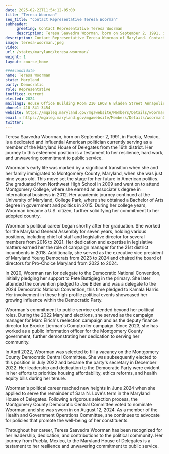 ```yaml
---
date: 2025-02-22T11:54:12-05:00
title: "Teresa Woorman"
seo_title: "contact Representative Teresa Woorman"
subheader:
     greeting: Contact Representative Teresa Woorman
     description: Teresa Saavedra Woorman, born on September 2, 1991, in Puebla, Mexico, is a dedicated and influential American politician currently serving as a member of the Maryland House of Delegates from the 16th district.
description: Contact Representative Teresa Woorman of Maryland. Contact information for Teresa Woorman includes email address, phone number, and mailing address.
image: teresa-woorman.jpeg
video:
url: /states/maryland/teresa-woorman/
weight: 1
layout: course_home

####candidate
name: Teresa Woorman
state: Maryland
party: Democratic
role: Representative
inoffice: current
elected: 2024
mailing1: House Office Building Room 210 LHOB 6 Bladen Street Annapolis, MD 21401
phone1: 410-841-3454
website: https://mgaleg.maryland.gov/mgawebsite/Members/Details/woorman01/
email : https://mgaleg.maryland.gov/mgawebsite/Members/Details/woorman01/
twitter: 
---
```

Teresa Saavedra Woorman, born on September 2, 1991, in Puebla, Mexico, is a dedicated and influential American politician currently serving as a member of the Maryland House of Delegates from the 16th district. Her journey to this esteemed position is a testament to her resilience, hard work, and unwavering commitment to public service.

Woorman's early life was marked by a significant transition when she and her family immigrated to Montgomery County, Maryland, when she was just nine years old. This move set the stage for her future in American politics. She graduated from Northwest High School in 2009 and went on to attend Montgomery College, where she earned an associate's degree in international business in 2012. Her academic journey continued at the University of Maryland, College Park, where she obtained a Bachelor of Arts degree in government and politics in 2015. During her college years, Woorman became a U.S. citizen, further solidifying her commitment to her adopted country.

Woorman's political career began shortly after her graduation. She worked for the Maryland General Assembly for seven years, holding various positions, including chief of staff and legislative director for several members from 2016 to 2021. Her dedication and expertise in legislative matters earned her the role of campaign manager for the 21st district incumbents in 2018. Additionally, she served as the executive vice president of Maryland Young Democrats from 2023 to 2024 and chaired the board of directors for Pro-Choice Maryland from 2022 to 2024.

In 2020, Woorman ran for delegate to the Democratic National Convention, initially pledging her support to Pete Buttigieg in the primary. She later attended the convention pledged to Joe Biden and was a delegate to the 2024 Democratic National Convention, this time pledged to Kamala Harris. Her involvement in these high-profile political events showcased her growing influence within the Democratic Party.

Woorman's commitment to public service extended beyond her political roles. During the 2022 Maryland elections, she served as the campaign manager for Marc Elrich's reelection campaign and as the deputy finance director for Brooke Lierman's Comptroller campaign. Since 2023, she has worked as a public information officer for the Montgomery County government, further demonstrating her dedication to serving her community.

In April 2022, Woorman was selected to fill a vacancy on the Montgomery County Democratic Central Committee. She was subsequently elected to this position in July 2022 and became the party's secretary in December 2022. Her leadership and dedication to the Democratic Party were evident in her efforts to prioritize housing affordability, ethics reforms, and health equity bills during her tenure.

Woorman's political career reached new heights in June 2024 when she applied to serve the remainder of Sara N. Love's term in the Maryland House of Delegates. Following a rigorous selection process, the Montgomery County Democratic Central Committee voted to nominate Woorman, and she was sworn in on August 12, 2024. As a member of the Health and Government Operations Committee, she continues to advocate for policies that promote the well-being of her constituents.

Throughout her career, Teresa Saavedra Woorman has been recognized for her leadership, dedication, and contributions to the political community. Her journey from Puebla, Mexico, to the Maryland House of Delegates is a testament to her resilience and unwavering commitment to public service.
